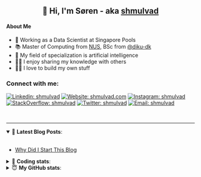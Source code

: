 <h2 align="center">
	👋 Hi, I'm Søren - aka <a href="https://shmulvad.com">shmulvad</a>
</h2>

#### About Me
- 🤖 Working as a Data Scientist at Singapore Pools
- 📚 Master of Computing from [NUS], BSc from [@diku-dk]
- 🧠 My field of specialization is artificial intelligence
- 👨‍🏫 I enjoy sharing my knowledge with others
- 👨‍💻 I love to build my own stuff

### Connect with me:

[![Linkedin: shmulvad](https://img.shields.io/badge/shmulvad-blue?style=flat&logo=Linkedin&logoColor=white)][linkedin]
[![Website: shmulvad.com](https://img.shields.io/badge/shmulvad.com-47CCCC?&style=flat&logo=Google-Chrome&logoColor=white)][website]
[![Instagram: shmulvad](https://img.shields.io/badge/-@shmulvad-purple?style=flat&logo=Instagram&logoColor=white)][instagram]
[![StackOverflow: shmulvad](https://img.shields.io/badge/shmulvad-FE7A16?style=flat&logo=stack-overflow&logoColor=white)][stackOverflow]
[![Twitter: shmulvad](https://img.shields.io/badge/@shmulvad-1ca0f1?style=flat&logo=twitter&logoColor=white)][twitter]
[![Email: shmulvad](https://img.shields.io/badge/shmulvad-D14836?style=flat&logo=gmail&logoColor=white)][mail]

<br />

---

<details open>
 <summary>📕 <b>Latest Blog Posts</b>: </summary>

<br>

<!-- BLOG-POST-LIST:START -->
- [Why Did I Start This Blog](https://shmulvad.com/blog/why-did-start-this-blog)
<!-- BLOG-POST-LIST:END -->

</details>

<!-- --- -->

<details>
 <summary>🤖 <b>Coding stats</b>: </summary>

<br>

NOTE: Doesn't track coding at work or work done in environments such as Jupyter Notebooks.

<!--START_SECTION:waka-->
![Code Time](http://img.shields.io/badge/Code%20Time-1%2C638%20hrs%2027%20mins-blue)

**I'm a Night 🦉** 

```text
🌞 Morning    64 commits     ██░░░░░░░░░░░░░░░░░░░░░░░   8.84% 
🌆 Daytime    219 commits    ███████░░░░░░░░░░░░░░░░░░   30.25% 
🌃 Evening    276 commits    █████████░░░░░░░░░░░░░░░░   38.12% 
🌙 Night      165 commits    █████░░░░░░░░░░░░░░░░░░░░   22.79%

```


📊 **This Week I Spent My Time On** 

```text
💬 Programming Languages: 
Python                   10 hrs 2 mins       ██████████████████░░░░░░░   71.73% 
HTML                     1 hr 35 mins        ██░░░░░░░░░░░░░░░░░░░░░░░   11.41% 
Other                    1 hr 16 mins        ██░░░░░░░░░░░░░░░░░░░░░░░   9.09% 
JavaScript               49 mins             █░░░░░░░░░░░░░░░░░░░░░░░░   5.95% 
Text                     3 mins              ░░░░░░░░░░░░░░░░░░░░░░░░░   0.44%

🔥 Editors: 
VS Code                  12 hrs 39 mins      ██████████████████████░░░   90.45% 
Zsh                      1 hr 15 mins        ██░░░░░░░░░░░░░░░░░░░░░░░   9.05% 
Sublime Text             4 mins              ░░░░░░░░░░░░░░░░░░░░░░░░░   0.5%

🐱‍💻 Projects: 
hit-locator              7 hrs 18 mins       █████████████░░░░░░░░░░░░   52.28% 
overvaagning-admin       6 hrs 30 mins       ███████████░░░░░░░░░░░░░░   46.5% 
AdventOfCode             6 mins              ░░░░░░░░░░░░░░░░░░░░░░░░░   0.76% 
Unknown Project          3 mins              ░░░░░░░░░░░░░░░░░░░░░░░░░   0.44% 
overvaagning-sender      0 secs              ░░░░░░░░░░░░░░░░░░░░░░░░░   0.02%

```


 Last Updated on 01/12/2022 18:46:23 UTC
<!--END_SECTION:waka-->

</details>

<!-- --- -->

<details>
 <summary>😇 <b>My GitHub stats</b>: </summary>

<br>

<img align="left" alt="shmulvad's Github Stats" src="https://github-readme-stats.vercel.app/api?username=shmulvad&show_icons=true&hide_border=true" />

</details>



[website]: https://shmulvad.com
[twitter]: https://twitter.com/shmulvad
[linkedin]: https://linkedin.com/in/shmulvad
[instagram]: https://instagram.com/shmulvad
[stackOverflow]: https://stackoverflow.com/users/9248793/shmulvad
[mail]: mailto:shmulvad@gmail.com
[@diku-dk]: https://github.com/diku-dk
[github]: https://github.com/shmulvad
[NUS]: https://www.nus.edu.sg